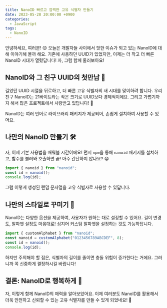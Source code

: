 ```yaml
---
title: NanoID 빠르고 깜찍한 고유 식별자 만들기
date: 2023-05-28 20:00:00 +0900
categories:
  - JavaScript
tags:
  - NanoID
---
```


안녕하세요, 여러분! 😊 오늘은 개발자들 사이에서 핫한 이슈가 되고 있는 NanoID에 대해 이야기해 볼까 해요. 기존에 사용하던 UUID가 있었지만, 이제는 더 작고 더 빠른 NanoID 시대가 열렸답니다! 자, 그럼 함께 둘러보아요!

## NanoID와 그 친구 UUID의 첫만남 🤝

길었던 UUID 시절을 뒤로하고, 더 빠른 고유 식별자의 새 시대를 맞이하려 합니다. 우리 친구 NanoID는 21바이트라는 작은 크기로 UUID보다 경제적이에요. 그리고 가볍기까지 해서 많은 프로젝트에서 사랑받고 있답니다! 🎉

NanoID는 여러 언어로 라이브러리 패키지가 제공되어, 손쉽게 설치하여 사용할 수 있어요.

## 나만의 NanoID 만들기 🛠️

자, 이제 기본 사용법을 배워볼 시간이에요! 먼저 `npm`을 통해 `nanoid` 패키지를 설치하고, 함수를 불러와 호출하면 끝! 아주 간단하지 않나요? 😁 

```javascript
import { nanoid } from "nanoid"; 
const id = nanoid();
console.log(id);
```

그럼 이렇게 생성된 랜덤 문자열을 고유 식별자로 사용할 수 있답니다.

## 나만의 스타일로 꾸미기 🎨

NanoID는 다양한 옵션을 제공하여, 사용자가 원하는 대로 설정할 수 있어요. 길이 변경도, 알파벳 설정도 마음대로! 심지어 커스텀 알파벳을 설정하는 것도 가능하답니다.

```javascript
import { customAlphabet } from "nanoid";
const nanoid = customAlphabet("0123456789ABCDEF", 8);
const id = nanoid();
console.log(id);
```

하지만 주의해야 할 점은, 식별자의 길이를 줄이면 충돌 위험이 증가한다는 거에요. 그러니까 꼭 신중하게 결정하시길 바랍니다!

## 결론: NanoID로 행복하게 🎊

자, 이렇게 함께 NanoID의 매력을 알아보았어요. 이제 여러분도 NanoID를 활용해서 더욱 안전하고 신뢰할 수 있는 고유 식별자를 만들 수 있게 되었네요! 🥳 
